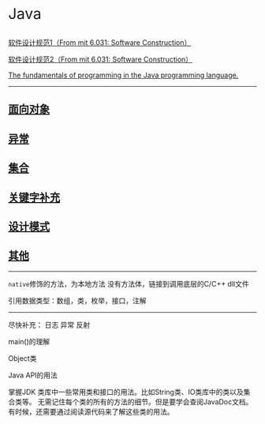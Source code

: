 <p style="font-size:30px;">Java</p>

<a href="https://web.mit.edu/6.031/www/sp21/classes/06-specifications/">软件设计规范1（From mit 6.031: Software Construction）</a>

<a href="https://web.mit.edu/6.031/www/sp21/classes/07-designing-specs/">软件设计规范2（From mit 6.031: Software Construction）</a>

<a href="https://docs.oracle.com/javase/tutorial/java/">The fundamentals of programming in the Java programming language.</a>

---

## [面向对象](../java/oop/2023-11-16-java-oop.md)

## [异常](../java/exception/2023-11-14-java-exception.md)

## [集合](../java/collection/2023-11-17-java-collection_map.md)

## [关键字补充](../java/keywords/01/01.md)

## [设计模式](../java/designPatterns/01/01.md)

## [其他](../java/others/2023-12-03-others.md)




---

`native`修饰的方法，为本地方法 没有方法体，链接到调用底层的C/C++   dll文件            

引用数据类型：数组，类，枚举，接口，注解

---

尽快补充：
日志  异常 反射  


main()的理解    

Object类


Java API的用法

掌握JDK 类库中一些常用类和接口的用法。比如String类、IO类库中的类以及集合类等。
无需记住每个类的所有的方法的细节。但是要学会查阅JavaDoc文档。有时候，还需要通过阅读源代码来了解这些类的用法。
